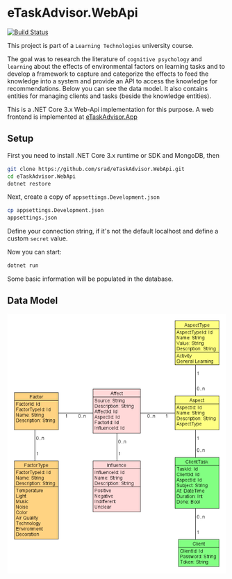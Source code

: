 ﻿# eTaskAdvisor.WebApi
  
 [![Build Status](https://jenkins.sedrad.com/buildStatus/icon?job=eTaskAdvisor.WebApi)](https://jenkins.sedrad.com/job/eTaskAdvisor.WebApi/)

This project is part of a `Learning Technologies` university course.

The goal was to research the literature of `cognitive psychology` and `learning` about the effects of environmental factors on learning tasks and to develop a framework to capture and categorize the effects to feed the knowledge into a system and provide an API to access the knowledge for recommendations. Below you can see the data model. It also contains entities for managing clients and tasks (beside the knowledge entities).

This is a .NET Core 3.x Web-Api implementation for this purpose.
A web frontend is implemented at [eTaskAdvisor.App](https://github.com/srad/eTaskAdvisor.App)

## Setup

First you need to install .NET Core 3.x runtime or SDK and MongoDB, then

```bash
git clone https://github.com/srad/eTaskAdvisor.WebApi.git
cd eTaskAdvisor.WebApi
dotnet restore
```

Next, create a copy of `appsettings.Development.json`
```bash
cp appsettings.Development.json
appsettings.json
```

Define your connection string, if it's not the default localhost and define a custom `secret` value.

Now you can start:
```bash
dotnet run
```

Some basic information will be populated in the database.

## Data Model

![](https://raw.githubusercontent.com/srad/eTaskAdvisor.WebApi/master/Docs/schema.png)
